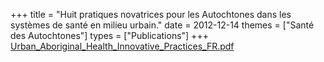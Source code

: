 +++
title = "Huit pratiques novatrices pour les Autochtones dans les systèmes de santé en milieu urbain."
date = 2012-12-14
themes = ["Santé des Autochtones"]
types = ["Publications"]
+++
[Urban\_Aboriginal\_Health\_Innovative\_Practices\_FR.pdf](/files/Urban_Aboriginal_Health_Innovative_Practices_FR.pdf)

